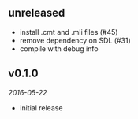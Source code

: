 ## unreleased

- install .cmt and .mli files (#45)
- remove dependency on SDL (#31)
- compile with debug info

## v0.1.0

*2016-05-22*

- initial release
